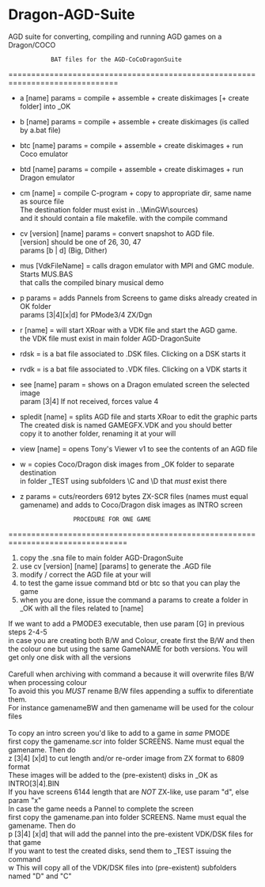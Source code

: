# Dragon-AGD-Suite
AGD suite for converting, compiling and running AGD games on a Dragon/COCO

			    BAT files for the AGD-CoCoDragonSuite
==============================================================================
* a [name] params   = compile + assemble + create diskimages [+ create folder] into _OK
* b [name] params   = compile + assemble + create diskimages (is called by a.bat file)

* btc [name] params = compile + assemble + create diskimages + run Coco emulator
* btd [name] params = compile + assemble + create diskimages + run Dragon emulator

* cm [name]         = compile C-program + copy to appropriate dir, same name as source file<br>
 		      The destination folder must exist in ..\MinGW\sources\)<br>
 		      and it should contain a file makefile. with the compile command

* cv [version] [name] params = convert snapshot to AGD file.<br> 
		      [version] should be one of  26, 30, 47 <br>
		      params [b | d] (Big, Dither)

* mus [VdkFileName] = calls dragon emulator with MPI and GMC module. Starts MUS.BAS<br>
		      that calls the compiled binary musical demo

* p params          = adds Pannels from Screens to game disks already created in OK folder<br>
		      params [3|4][x|d] for PMode3/4 ZX/Dgn

* r [name]	    = will start XRoar with a VDK file and start the AGD game. <br>
		      the VDK file must exist in main folder AGD-DragonSuite

* rdsk		   = is a bat file associated to .DSK files. Clicking on a DSK starts it
* rvdk		   = is a bat file associated to .VDK files. Clicking on a VDK starts it

* see [name] param  = shows on a Dragon emulated screen the selected image <br>
		      param [3|4] If not received, forces value 4

* spledit [name]    = splits AGD file and starts XRoar to edit the graphic parts<br>
		      The created disk is named GAMEGFX.VDK and you should better<br>
		      copy it to another folder, renaming it at your will<br>

* view [name]       = opens Tony's Viewer v1 to see the contents of an AGD file

* w                 = copies Coco/Dragon disk images from _OK folder to separate destination<br>
		      in folder _TEST using subfolders \C and \D that *must* exist there

* z        params   = cuts/reorders 6912 bytes ZX-SCR files (names must equal gamename)
	 	      and adds to Coco/Dragon disk images as INTRO screen


				     PROCEDURE FOR ONE GAME
================================================================================
1) copy the .sna file to main folder AGD-DragonSuite
2) use cv [version] [name] [params] to generate the .AGD file
3) modify / correct the AGD file at your will
4) to test the game issue command
  btd or btc <name> <params> so that you can play the game
5) when you are done, issue the command
  a <name> params to create a folder in _OK with all the files related to [name]

If we want to add a PMODE3 executable, then use param [G] in previous steps 2-4-5<br>
in case you are creating both B/W and Colour, create first the B/W and then the colour one but using the same GameNAME for both versions. You will get only one disk with all the versions <br><br>
Carefull when archiving with command a because it will overwrite files B/W when processing colour<br>
To avoid this you *MUST* rename B/W files appending a suffix to diferentiate them.<br> 
For instance gamenameBW and then gamename will be used for the colour files<br><br>
To copy an intro screen you'd like to add to a game in *same* PMODE<br>
  first copy the gamename.scr into folder SCREENS. Name must equal the gamename. Then do<br>
  z [3|4] [x|d] to cut length and/or re-order image from ZX format to 6809 format<br>
	These images will be added to the (pre-existent) disks in _OK as INTRO[3|4].BIN<br>
	If you have screens 6144 length that are *NOT* ZX-like, use param "d", else param "x"<br>
In case the game needs a Pannel to complete the screen<br>
  first copy the gamename.pan into folder SCREENS. Name must equal the gamename. Then do<br>
  p [3|4] [x|d] that will add the pannel into the pre-existent VDK/DSK files for that game<br>
If you want to test the created disks, send them to _TEST issuing the command <br>
  w	This will copy all of the VDK/DSK files into (pre-existent) subfolders named "D" and "C"<br>
